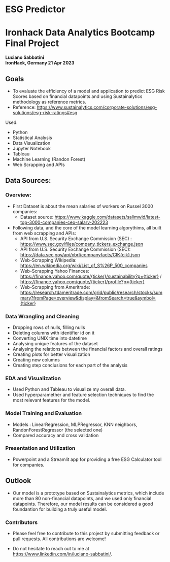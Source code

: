 # ESG Predictor

# Ironhack Data Analytics Bootcamp Final Project

**Luciano Sabbatini**  
**IronHack, Germany 21 Apr 2023**

## Goals

* To evaluate the efficiency of a model and application to predict ESG Risk Scores based on financial datapoints and using Sustainalytics methodology as reference metrics.
* Reference: https://www.sustainalytics.com/corporate-solutions/esg-solutions/esg-risk-ratings#esg 

Used:

 * Python
 * Statistical Analysis
 * Data Visualization
 * Jupyter Notebook
 * Tableau
 * Machine Learning (Randon Forest)
 * Web Scrapping and APIs
  
  ## Data Sources:

### Overview: 
* First Dataset is about the mean salaries of workers on Russel 3000 companies:
	* Dataset source: https://www.kaggle.com/datasets/salimwid/latest-top-3000-companies-ceo-salary-202223
* Following data, and the core of the model learning algorythims, all built from web scrapping and APIs:
  * API from U.S. Security Exchange Commission (SEC) : https://www.sec.gov/files/company_tickers_exchange.json
  * API from U.S. Security Exchange Commission (SEC): https://data.sec.gov/api/xbrl/companyfacts/CIK{cik}.json
  * Web-Scrapping Wikipedia: https://en.wikipedia.org/wiki/List_of_S%26P_500_companies
  * Web-Scrapping Yahoo Finances: https://finance.yahoo.com/quote/{ticker}/sustainability?p={ticker} / https://finance.yahoo.com/quote/{ticker}/profile?p={ticker}
  * Web-Scrapping from Ameritrade: https://research.tdameritrade.com/grid/public/research/stocks/summary?fromPage=overview&display=&fromSearch=true&symbol={ticker}

 
### Data Wrangling and Cleaning
  
- Dropping rows of nulls, filling nulls
- Deleting  columns with identifier id on it 
- Converting UNIX time into datetime
- Analysing unique features of the dataset 
- Analysing the relations between the financial factors and overall ratings
- Creating plots for better visualization
- Creating new columns
- Creating step conclusions for each part of the analysis

### EDA and Visualization
- Used Python and Tableau to visualize my overall data.
- Used hyperparamether and feature selection techniques to find the most relevant features for the model. 

### Model Training and Evaluation
- Models : LinearRegression, MLPRegressor, KNN neighbors, RandonForestRegressor (the selected one)
- Compared accuracy and cross validation 

### Presentation and Utilization
- Powerpoint and a Streamlit app for providing a free ESG Calculator tool for companies.

## Outlook

- Our model is a prototype based on Sustainalytics metrics, which include more than 80 non-financial datapoints, and we used only financial datapoints. Therefore, our model results can be considered a good foundantion for building a truly useful model. 

### Contributors

- Please feel free to contribute to this project by submitting feedback or pull requests. All contributions are welcome!

- Do not hesitate to reach out to me at https://www.linkedin.com/in/luciano-sabbatini/.

